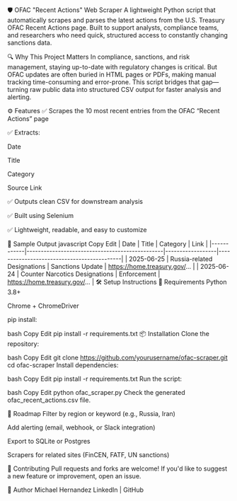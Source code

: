 🛡 OFAC "Recent Actions" Web Scraper
A lightweight Python script that automatically scrapes and parses the latest actions from the U.S. Treasury OFAC Recent Actions page. Built to support analysts, compliance teams, and researchers who need quick, structured access to constantly changing sanctions data.

🔍 Why This Project Matters
In compliance, sanctions, and risk management, staying up-to-date with regulatory changes is critical. But OFAC updates are often buried in HTML pages or PDFs, making manual tracking time-consuming and error-prone. This script bridges that gap—turning raw public data into structured CSV output for faster analysis and alerting.

⚙️ Features
✅ Scrapes the 10 most recent entries from the OFAC “Recent Actions” page

✅ Extracts:

Date

Title

Category

Source Link

✅ Outputs clean CSV for downstream analysis

✅ Built using Selenium

✅ Lightweight, readable, and easy to customize

📁 Sample Output
javascript
Copy
Edit
| Date       | Title                                          | Category         | Link                                       |
|------------|------------------------------------------------|------------------|--------------------------------------------|
| 2025-06-25 | Russia-related Designations                    | Sanctions Update | https://home.treasury.gov/...              |
| 2025-06-24 | Counter Narcotics Designations                 | Enforcement      | https://home.treasury.gov/...              |
🛠️ Setup Instructions
🔧 Requirements
Python 3.8+

Chrome + ChromeDriver

pip install:

bash
Copy
Edit
pip install -r requirements.txt
📦 Installation
Clone the repository:

bash
Copy
Edit
git clone https://github.com/yourusername/ofac-scraper.git
cd ofac-scraper
Install dependencies:

bash
Copy
Edit
pip install -r requirements.txt
Run the script:

bash
Copy
Edit
python ofac_scraper.py
Check the generated ofac_recent_actions.csv file.

🚧 Roadmap
 Filter by region or keyword (e.g., Russia, Iran)

 Add alerting (email, webhook, or Slack integration)

 Export to SQLite or Postgres

 Scrapers for related sites (FinCEN, FATF, UN sanctions)

🤝 Contributing
Pull requests and forks are welcome! If you'd like to suggest a new feature or improvement, open an issue.

🧠 Author
Michael Hernandez
LinkedIn | GitHub

